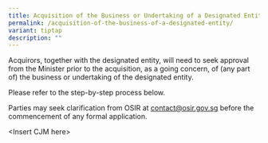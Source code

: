 ```yaml
---
title: Acquisition of the Business or Undertaking of a Designated Entity
permalink: /acquisition-of-the-business-of-a-designated-entity/
variant: tiptap
description: ""
---
```

<p>Acquirors, together with the designated entity, will need to seek approval
from the Minister prior to the acquisition, as a going concern, of (any
part of) the business or undertaking of the designated entity.&nbsp;</p>
<p>Please refer to the step-by-step process below.</p>
<p>Parties may seek clarification from OSIR at <a href="mailto:contact@osir.gov.sg" rel="noopener noreferrer nofollow" target="_blank"><u>contact@osir.gov.sg</u></a> before
the commencement of any formal application.</p>
<p>&lt;Insert CJM here&gt;</p>
